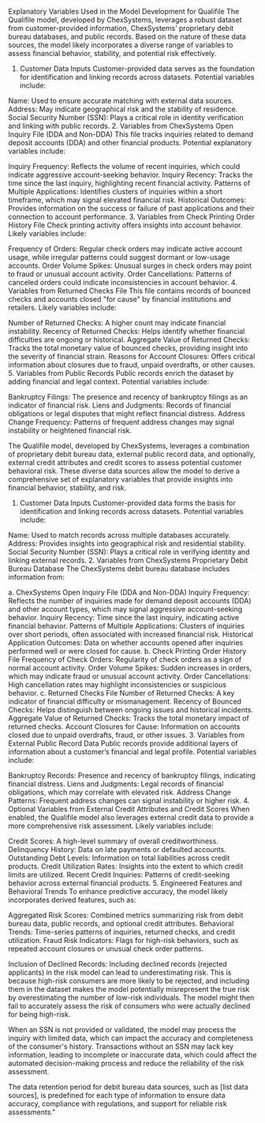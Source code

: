 Explanatory Variables Used in the Model Development for Qualifile
The Qualifile model, developed by ChexSystems, leverages a robust dataset from customer-provided information, ChexSystems’ proprietary debit bureau databases, and public records. Based on the nature of these data sources, the model likely incorporates a diverse range of variables to assess financial behavior, stability, and potential risk effectively.

1. Customer Data Inputs
Customer-provided data serves as the foundation for identification and linking records across datasets. Potential variables include:

Name: Used to ensure accurate matching with external data sources.
Address: May indicate geographical risk and the stability of residence.
Social Security Number (SSN): Plays a critical role in identity verification and linking with public records.
2. Variables from ChexSystems Open Inquiry File (DDA and Non-DDA)
This file tracks inquiries related to demand deposit accounts (DDA) and other financial products. Potential explanatory variables include:

Inquiry Frequency: Reflects the volume of recent inquiries, which could indicate aggressive account-seeking behavior.
Inquiry Recency: Tracks the time since the last inquiry, highlighting recent financial activity.
Patterns of Multiple Applications: Identifies clusters of inquiries within a short timeframe, which may signal elevated financial risk.
Historical Outcomes: Provides information on the success or failure of past applications and their connection to account performance.
3. Variables from Check Printing Order History File
Check printing activity offers insights into account behavior. Likely variables include:

Frequency of Orders: Regular check orders may indicate active account usage, while irregular patterns could suggest dormant or low-usage accounts.
Order Volume Spikes: Unusual surges in check orders may point to fraud or unusual account activity.
Order Cancellations: Patterns of canceled orders could indicate inconsistencies in account behavior.
4. Variables from Returned Checks File
This file contains records of bounced checks and accounts closed "for cause" by financial institutions and retailers. Likely variables include:

Number of Returned Checks: A higher count may indicate financial instability.
Recency of Returned Checks: Helps identify whether financial difficulties are ongoing or historical.
Aggregate Value of Returned Checks: Tracks the total monetary value of bounced checks, providing insight into the severity of financial strain.
Reasons for Account Closures: Offers critical information about closures due to fraud, unpaid overdrafts, or other causes.
5. Variables from Public Records
Public records enrich the dataset by adding financial and legal context. Potential variables include:

Bankruptcy Filings: The presence and recency of bankruptcy filings as an indicator of financial risk.
Liens and Judgments: Records of financial obligations or legal disputes that might reflect financial distress.
Address Change Frequency: Patterns of frequent address changes may signal instability or heightened financial risk.






The Qualifile model, developed by ChexSystems, leverages a combination of proprietary debit bureau data, external public record data, and optionally, external credit attributes and credit scores to assess potential customer behavioral risk. These diverse data sources allow the model to derive a comprehensive set of explanatory variables that provide insights into financial behavior, stability, and risk.

1. Customer Data Inputs
Customer-provided data forms the basis for identification and linking records across datasets. Potential variables include:

Name: Used to match records across multiple databases accurately.
Address: Provides insights into geographical risk and residential stability.
Social Security Number (SSN): Plays a critical role in verifying identity and linking external records.
2. Variables from ChexSystems Proprietary Debit Bureau Database
The ChexSystems debit bureau database includes information from:

a. ChexSystems Open Inquiry File (DDA and Non-DDA)
Inquiry Frequency: Reflects the number of inquiries made for demand deposit accounts (DDA) and other account types, which may signal aggressive account-seeking behavior.
Inquiry Recency: Time since the last inquiry, indicating active financial behavior.
Patterns of Multiple Applications: Clusters of inquiries over short periods, often associated with increased financial risk.
Historical Application Outcomes: Data on whether accounts opened after inquiries performed well or were closed for cause.
b. Check Printing Order History File
Frequency of Check Orders: Regularity of check orders as a sign of normal account activity.
Order Volume Spikes: Sudden increases in orders, which may indicate fraud or unusual account activity.
Order Cancellations: High cancellation rates may highlight inconsistencies or suspicious behavior.
c. Returned Checks File
Number of Returned Checks: A key indicator of financial difficulty or mismanagement.
Recency of Bounced Checks: Helps distinguish between ongoing issues and historical incidents.
Aggregate Value of Returned Checks: Tracks the total monetary impact of returned checks.
Account Closures for Cause: Information on accounts closed due to unpaid overdrafts, fraud, or other issues.
3. Variables from External Public Record Data
Public records provide additional layers of information about a customer’s financial and legal profile. Potential variables include:

Bankruptcy Records: Presence and recency of bankruptcy filings, indicating financial distress.
Liens and Judgments: Legal records of financial obligations, which may correlate with elevated risk.
Address Change Patterns: Frequent address changes can signal instability or higher risk.
4. Optional Variables from External Credit Attributes and Credit Scores
When enabled, the Qualifile model also leverages external credit data to provide a more comprehensive risk assessment. Likely variables include:

Credit Scores: A high-level summary of overall creditworthiness.
Delinquency History: Data on late payments or defaulted accounts.
Outstanding Debt Levels: Information on total liabilities across credit products.
Credit Utilization Rates: Insights into the extent to which credit limits are utilized.
Recent Credit Inquiries: Patterns of credit-seeking behavior across external financial products.
5. Engineered Features and Behavioral Trends
To enhance predictive accuracy, the model likely incorporates derived features, such as:

Aggregated Risk Scores: Combined metrics summarizing risk from debit bureau data, public records, and optional credit attributes.
Behavioral Trends: Time-series patterns of inquiries, returned checks, and credit utilization.
Fraud Risk Indicators: Flags for high-risk behaviors, such as repeated account closures or unusual check order patterns.




Inclusion of Declined Records:
Including declined records (rejected applicants) in the risk model can lead to underestimating risk. This is because high-risk consumers are more likely to be rejected, and including them in the dataset makes the model potentially misrepresent the true risk by overestimating the number of low-risk individuals. The model might then fail to accurately assess the risk of consumers who were actually declined for being high-risk.




When an SSN is not provided or validated, the model may process the inquiry with limited data, which can impact the accuracy and completeness of the consumer's history. Transactions without an SSN may lack key information, leading to incomplete or inaccurate data, which could affect the automated decision-making process and reduce the reliability of the risk assessment.

The data retention period for debit bureau data sources, such as [list data sources], is predefined for each type of information to ensure data accuracy, compliance with regulations, and support for reliable risk assessments."






